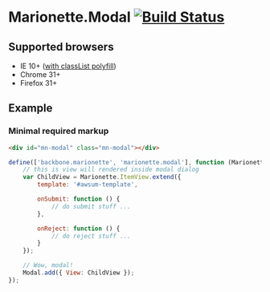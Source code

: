 # Marionette.Modal [![Build Status](https://travis-ci.org/Raidix/Marionette.Modal.svg?branch=master)](https://travis-ci.org/Raidix/Marionette.Modal)

## Supported browsers
* IE 10+ ([with classList polyfill](polyfill.classlist.min.js))
* Chrome 31+
* Firefox 31+

## Example

### Minimal required markup
```html
<div id="mn-modal" class="mn-modal"></div>
```

```javascript
define(['backbone.marionette', 'marionette.modal'], function (Marionette, Modal) {
    // this is view will rendered inside modal dialog
    var ChildView = Marionette.ItemView.extend({
        template: '#awsum-template',

        onSubmit: function () {
            // do submit stuff ...
        },

        onReject: function () {
            // do reject stuff ...
        }
    });

    // Wow, modal!
    Modal.add({ View: ChildView });
});
```
